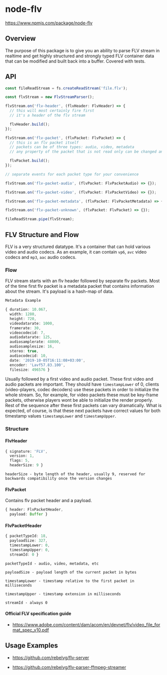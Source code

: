 # node-flv

https://www.npmjs.com/package/node-flv

## Overview

The purpose of this package is to give you an ability to parse FLV stream in realtime and get highly structured and strongly typed FLV container data that can be modified and built back into a buffer. Covered with tests.

## API

```ts
const fileReadStream = fs.createReadStream('file.flv');

const flvStream = new FlvStreamParser();

flvStream.on('flv-header', (flvHeader: FlvHeader) => {
  // this will most certainly fire first
  // it's a header of the flv stream

  flvHeader.build();
});

flvStream.on('flv-packet', (flvPacket: FlvPacket) => {
  // this is an flv packet itself
  // packets can be of three types: audio, video, metadata
  // any property of the packet that is not read only can be changed and that will be reflected in the result of the build packet function

  flvPacket.build();
});

// separate events for each packet type for your convenience

flvStream.on('flv-packet-audio', (flvPacket: FlvPacketAudio) => {});

flvStream.on('flv-packet-video', (flvPacket: FlvPacketVideo) => {});

flvStream.on('flv-packet-metadata', (flvPacket: FlvPacketMetadata) => {});

flvStream.on('flv-packet-unknown', (flvPacket: FlvPacket) => {});

fileReadStream.pipe(flvStream);
```

## FLV Structure and Flow

FLV is a very structured datatype. It's a container that can hold various video and audio codecs. As an example, it can contain `vp6`, `avc` video codecs and `mp3`, `aac` audio codecs.

### Flow

FLV stream starts with an flv header followed by separate flv packets. Most of the time first flv packet is a metadata packet that contains information about the stream. It's payload is a hash-map of data.

```ts
Metadata Example

{ duration: 10.067,
  width: 1280,
  height: 720,
  videodatarate: 1000,
  framerate: 30,
  videocodecid: 7,
  audiodatarate: 125,
  audiosamplerate: 48000,
  audiosamplesize: 16,
  stereo: true,
  audiocodecid: 10,
  date: '2019-10-05T16:11:08+03:00',
  encoder: 'Lavf57.83.100',
  filesize: 496576 }
```

Usually followed by a first video and audio packet. These first video and audio packets are important. They should have `timestampLower` of 0, clients (video-players, codec decoders) use these packets in order to initialize the whole stream. So, for example, for video packets these must be key-frame packets, otherwise players wont be able to initialize the render properly. Rest of the sequence after these first packets can vary dramatically. What is expected, of course, is that these next packets have correct values for both timestamp values `timestampLower` and `timestampUpper`.

### Structure

#### FlvHeader

```ts
{ signature: 'FLV',
  version: 1,
  flags: 5,
  headerSize: 9 }
```

`headerSize - byte length of the header, usually 9, reserved for backwards compatibility once the version changes`

#### FlvPacket

Contains flv packet header and a payload.

```ts
{ header: FlvPacketHeader,
  payload: Buffer }
```

#### FlvPacketHeader

```ts
{ packetTypeId: 18,
  payloadSize: 327,
  timestampLower: 0,
  timestampUpper: 0,
  streamId: 0 }
```

`packetTypeId - audio, video, metadata, etc`

`payloadSize - payload length of the current packet in bytes`

`timestampLower - timestamp relative to the first packet in milliseconds`

`timestampUpper - timestamp extension in milliseconds`

`streamId - always 0`

#### Official FLV specification guide

- https://www.adobe.com/content/dam/acom/en/devnet/flv/video_file_format_spec_v10.pdf

## Usage Examples

- https://github.com/rebelvg/flv-server

- https://github.com/rebelvg/flv-parser-ffmpeg-streamer
